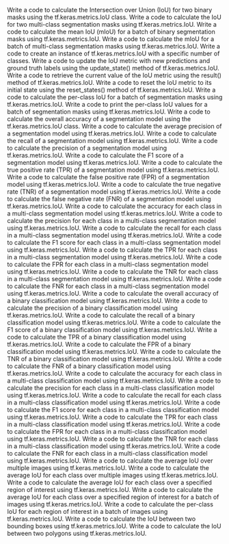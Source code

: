 Write a code to calculate the Intersection over Union (IoU) for two binary masks using the tf.keras.metrics.IoU class.
Write a code to calculate the IoU for two multi-class segmentation masks using tf.keras.metrics.IoU.
Write a code to calculate the mean IoU (mIoU) for a batch of binary segmentation masks using tf.keras.metrics.IoU.
Write a code to calculate the mIoU for a batch of multi-class segmentation masks using tf.keras.metrics.IoU.
Write a code to create an instance of tf.keras.metrics.IoU with a specific number of classes.
Write a code to update the IoU metric with new predictions and ground truth labels using the update_state() method of tf.keras.metrics.IoU.
Write a code to retrieve the current value of the IoU metric using the result() method of tf.keras.metrics.IoU.
Write a code to reset the IoU metric to its initial state using the reset_states() method of tf.keras.metrics.IoU.
Write a code to calculate the per-class IoU for a batch of segmentation masks using tf.keras.metrics.IoU.
Write a code to print the per-class IoU values for a batch of segmentation masks using tf.keras.metrics.IoU.
Write a code to calculate the overall accuracy of a segmentation model using the tf.keras.metrics.IoU class.
Write a code to calculate the average precision of a segmentation model using tf.keras.metrics.IoU.
Write a code to calculate the recall of a segmentation model using tf.keras.metrics.IoU.
Write a code to calculate the precision of a segmentation model using tf.keras.metrics.IoU.
Write a code to calculate the F1 score of a segmentation model using tf.keras.metrics.IoU.
Write a code to calculate the true positive rate (TPR) of a segmentation model using tf.keras.metrics.IoU.
Write a code to calculate the false positive rate (FPR) of a segmentation model using tf.keras.metrics.IoU.
Write a code to calculate the true negative rate (TNR) of a segmentation model using tf.keras.metrics.IoU.
Write a code to calculate the false negative rate (FNR) of a segmentation model using tf.keras.metrics.IoU.
Write a code to calculate the accuracy for each class in a multi-class segmentation model using tf.keras.metrics.IoU.
Write a code to calculate the precision for each class in a multi-class segmentation model using tf.keras.metrics.IoU.
Write a code to calculate the recall for each class in a multi-class segmentation model using tf.keras.metrics.IoU.
Write a code to calculate the F1 score for each class in a multi-class segmentation model using tf.keras.metrics.IoU.
Write a code to calculate the TPR for each class in a multi-class segmentation model using tf.keras.metrics.IoU.
Write a code to calculate the FPR for each class in a multi-class segmentation model using tf.keras.metrics.IoU.
Write a code to calculate the TNR for each class in a multi-class segmentation model using tf.keras.metrics.IoU.
Write a code to calculate the FNR for each class in a multi-class segmentation model using tf.keras.metrics.IoU.
Write a code to calculate the overall accuracy of a binary classification model using tf.keras.metrics.IoU.
Write a code to calculate the precision of a binary classification model using tf.keras.metrics.IoU.
Write a code to calculate the recall of a binary classification model using tf.keras.metrics.IoU.
Write a code to calculate the F1 score of a binary classification model using tf.keras.metrics.IoU.
Write a code to calculate the TPR of a binary classification model using tf.keras.metrics.IoU.
Write a code to calculate the FPR of a binary classification model using tf.keras.metrics.IoU.
Write a code to calculate the TNR of a binary classification model using tf.keras.metrics.IoU.
Write a code to calculate the FNR of a binary classification model using tf.keras.metrics.IoU.
Write a code to calculate the accuracy for each class in a multi-class classification model using tf.keras.metrics.IoU.
Write a code to calculate the precision for each class in a multi-class classification model using tf.keras.metrics.IoU.
Write a code to calculate the recall for each class in a multi-class classification model using tf.keras.metrics.IoU.
Write a code to calculate the F1 score for each class in a multi-class classification model using tf.keras.metrics.IoU.
Write a code to calculate the TPR for each class in a multi-class classification model using tf.keras.metrics.IoU.
Write a code to calculate the FPR for each class in a multi-class classification model using tf.keras.metrics.IoU.
Write a code to calculate the TNR for each class in a multi-class classification model using tf.keras.metrics.IoU.
Write a code to calculate the FNR for each class in a multi-class classification model using tf.keras.metrics.IoU.
Write a code to calculate the average IoU over multiple images using tf.keras.metrics.IoU.
Write a code to calculate the average IoU for each class over multiple images using tf.keras.metrics.IoU.
Write a code to calculate the average IoU for each class over a specified region of interest using tf.keras.metrics.IoU.
Write a code to calculate the average IoU for each class over a specified region of interest for a batch of images using tf.keras.metrics.IoU.
Write a code to calculate the per-class IoU for each region of interest in a batch of images using tf.keras.metrics.IoU.
Write a code to calculate the IoU between two bounding boxes using tf.keras.metrics.IoU.
Write a code to calculate the IoU between two polygons using tf.keras.metrics.IoU.